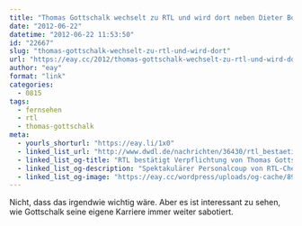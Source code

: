 ```yaml
---
title: "Thomas Gottschalk wechselt zu RTL und wird dort neben Dieter Bohlen in der »Supertalent«-Jury sitzen"
date: "2012-06-22"
datetime: "2012-06-22 11:53:50"
id: "22667"
slug: "thomas-gottschalk-wechselt-zu-rtl-und-wird-dort"
url: "https://eay.cc/2012/thomas-gottschalk-wechselt-zu-rtl-und-wird-dort/"
author: "eay"
format: "link"
categories:
  - 0815
tags:
  - fernsehen
  - rtl
  - thomas-gottschalk
meta:
  - yourls_shorturl: "https://eay.li/1x0"
  - linked_list_url: "http://www.dwdl.de/nachrichten/36430/rtl_bestaetigt_verpflichtung_von_thomas_gottschalk/"
  - linked_list_og-title: "RTL bestätigt Verpflichtung von Thomas Gottschalk - DWDL.de"
  - linked_list_og-description: "Spektakulärer Personalcoup von RTL-Chefin Anke Schäferkordt: Nach dem gescheiterten Vorabend-Experiment wechselt Thomas Gottschalk zu RTL und wird neben Dieter Bohlen in der "Supertalent"-Jury sitzen. Das Format soll überarbeitet werden."
  - linked_list_og-image: "https://eay.cc/wordpress/uploads/og-cache/89f5d506fdd8011fc3581a8b8a76718b.webp"
---
```


Nicht, dass das irgendwie wichtig wäre. Aber es ist interessant zu sehen, wie Gottschalk seine eigene Karriere immer weiter sabotiert.

